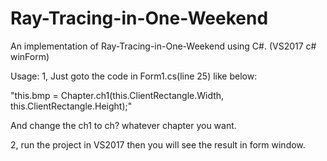 # Ray-Tracing-in-One-Weekend
An implementation of Ray-Tracing-in-One-Weekend using C#. (VS2017 c# winForm)

Usage:
1, Just goto the code in Form1.cs(line 25) like below:

"this.bmp = Chapter.ch1(this.ClientRectangle.Width, this.ClientRectangle.Height);"

And change the ch1 to ch? whatever chapter you want.

2, run the project in VS2017 then you will see the result in form window.
